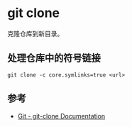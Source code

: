 git clone
=========

克隆仓库到新目录。

## 处理仓库中的符号链接

`git clone -c core.symlinks=true <url>`

## 参考

- [Git - git-clone Documentation](https://git-scm.com/docs/git-clone)
